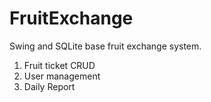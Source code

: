 # FruitExchange

Swing and SQLite base fruit exchange system.<br/>
1. Fruit ticket CRUD<br/>
2. User management<br/>
3. Daily Report<br/>

